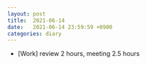 ```yaml
---
layout: post
title:  2021-06-14
date:   2021-06-14 23:59:59 +0900
categories: diary
---
```


- [Work] review 2 hours, meeting 2.5 hours
